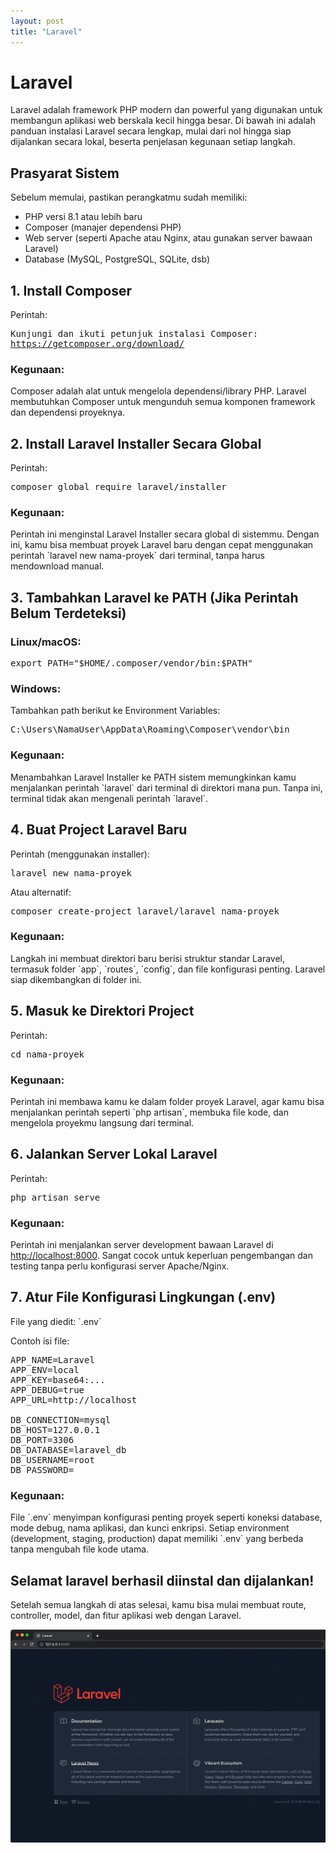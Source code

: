 ```yaml
---
layout: post
title: "Laravel"
---
```


<h1>Laravel</h1>

Laravel adalah framework PHP modern dan powerful yang digunakan untuk membangun aplikasi web berskala kecil hingga besar. Di bawah ini adalah panduan instalasi Laravel secara lengkap, mulai dari nol hingga siap dijalankan secara lokal, beserta penjelasan kegunaan setiap langkah.

<h2>Prasyarat Sistem</h2>
Sebelum memulai, pastikan perangkatmu sudah memiliki:

<ul>
    <li>PHP versi 8.1 atau lebih baru</li>
    <li>Composer (manajer dependensi PHP)</li>
    <li>Web server (seperti Apache atau Nginx, atau gunakan server bawaan Laravel)</li>
    <li>Database (MySQL, PostgreSQL, SQLite, dsb)</li>
</ul>

<h2>1️. Install Composer</h2>
Perintah:

<pre>
Kunjungi dan ikuti petunjuk instalasi Composer:  
<a href="https://getcomposer.org/download/">https://getcomposer.org/download/</a>
</pre>

<h3>Kegunaan:</h3>
Composer adalah alat untuk mengelola dependensi/library PHP. Laravel membutuhkan Composer untuk mengunduh semua komponen framework dan dependensi proyeknya.

<h2>2️. Install Laravel Installer Secara Global</h2>
Perintah:

<pre>
composer global require laravel/installer
</pre>

<h3>Kegunaan:</h3>
Perintah ini menginstal Laravel Installer secara global di sistemmu. Dengan ini, kamu bisa membuat proyek Laravel baru dengan cepat menggunakan perintah `laravel new nama-proyek` dari terminal, tanpa harus mendownload manual.

<h2>3️. Tambahkan Laravel ke PATH (Jika Perintah Belum Terdeteksi)</h2>

<h3>Linux/macOS:</h3>
<pre>
export PATH="$HOME/.composer/vendor/bin:$PATH"
</pre>

<h3>Windows:</h3>
Tambahkan path berikut ke Environment Variables:

<pre>
C:\Users\NamaUser\AppData\Roaming\Composer\vendor\bin
</pre>

<h3>Kegunaan:</h3>
Menambahkan Laravel Installer ke PATH sistem memungkinkan kamu menjalankan perintah `laravel` dari terminal di direktori mana pun. Tanpa ini, terminal tidak akan mengenali perintah `laravel`.

<h2>4️. Buat Project Laravel Baru</h2>
Perintah (menggunakan installer):

<pre>
laravel new nama-proyek
</pre>

Atau alternatif:

<pre>
composer create-project laravel/laravel nama-proyek
</pre>

<h3>Kegunaan:</h3>
Langkah ini membuat direktori baru berisi struktur standar Laravel, termasuk folder `app`, `routes`, `config`, dan file konfigurasi penting. Laravel siap dikembangkan di folder ini.

<h2>5️. Masuk ke Direktori Project</h2>
Perintah:

<pre>
cd nama-proyek
</pre>

<h3>Kegunaan:</h3>
Perintah ini membawa kamu ke dalam folder proyek Laravel, agar kamu bisa menjalankan perintah seperti `php artisan`, membuka file kode, dan mengelola proyekmu langsung dari terminal.

<h2>6️. Jalankan Server Lokal Laravel</h2>
Perintah:

<pre>
php artisan serve
</pre>

<h3>Kegunaan:</h3>
Perintah ini menjalankan server development bawaan Laravel di <a href="http://localhost:8000" target="_blank">http://localhost:8000</a>. Sangat cocok untuk keperluan pengembangan dan testing tanpa perlu konfigurasi server Apache/Nginx.

<h2>7️. Atur File Konfigurasi Lingkungan (.env)</h2>
File yang diedit: `.env`

Contoh isi file:

<pre>
APP_NAME=Laravel  
APP_ENV=local  
APP_KEY=base64:...  
APP_DEBUG=true  
APP_URL=http://localhost  

DB_CONNECTION=mysql  
DB_HOST=127.0.0.1  
DB_PORT=3306  
DB_DATABASE=laravel_db  
DB_USERNAME=root  
DB_PASSWORD=
</pre>

<h3>Kegunaan:</h3>
File `.env` menyimpan konfigurasi penting proyek seperti koneksi database, mode debug, nama aplikasi, dan kunci enkripsi. Setiap environment (development, staging, production) dapat memiliki `.env` yang berbeda tanpa mengubah file kode utama.

<h2>Selamat laravel berhasil diinstal dan dijalankan!</h2>
Setelah semua langkah di atas selesai, kamu bisa mulai membuat route, controller, model, dan fitur aplikasi web dengan Laravel.

![html link dan lists](/assets/images/L.png)